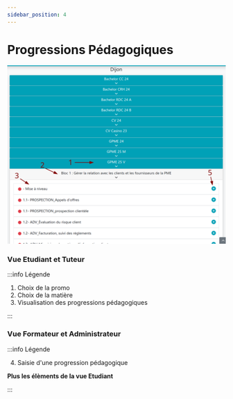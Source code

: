 ```yaml
---
sidebar_position: 4
---
```


# Progressions Pédagogiques

![progressions pédagogiques](../img/Progressions/progressions.png)

### Vue Etudiant et Tuteur

:::info Légende

1. Choix de la promo
2. Choix de la matière
3. Visualisation des progressions pédagogiques

:::

### Vue Formateur et Administrateur

:::info Légende

4. Saisie d'une progression pédagogique

**Plus les élèments de la vue Etudiant**

:::
